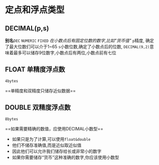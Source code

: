 # 定点和浮点类型


## DECIMAL(p,s)
**别名**`DEC` `NUMERIC` `FIXED`
_在小数点后有固定位数的数字,比如"货币值"_
`p`精度, 确定了最大位数们可以介于1~65
`s`小数位数,确定了小数点后的位数,
`DECIMAL(9,2)`意味着最多可以储存9位数字,小数点后有两位,小数点前有七位

## FLOAT 单精度浮点数

    4bytes
==单精度和双精度只储存近似数据==
## DOUBLE 双精度浮点数

    8bytes
==如果需要精确的数值，应使用DECIMAL小数型==
* 如果只是为了计算,可以使用`float&double`
* 他们不储存准确值,而是近似取近似值
* 因此他们可以允许我们储存给长或非常小的数字
* 如果你需要储存“货币”这种准确的数字,你应该使用小数型


